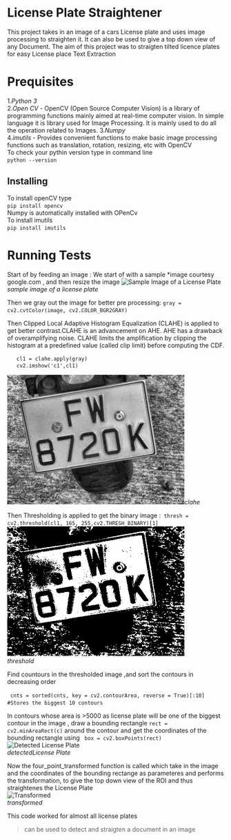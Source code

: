 # License Plate Straightener
This project takes in an image of a cars License plate and uses image processing to straighten it. It can also be used to give a top down view of any Document.
The aim of this project was to straigten tilted licence plates for easy License place Text Extraction


# Prequisites
1.*Python 3*  
2.*Open CV* - OpenCV (Open Source Computer Vision) is a library of programming functions mainly aimed at real-time computer vision. In simple language it is library used for Image Processing. It is mainly used to do all the operation related to Images.
3.*Numpy*  
4.*imutils* -  Provides convenient functions to make basic image processing functions such as translation, rotation, resizing, etc with OpenCV  
To check your pythin version  type in command line  
 ```python --version```  
## Installing
 To install openCV type  
 ```pip install opencv```  
 Numpy is automatically installed with OPenCv  
  To install imutils  
 ```pip install imutils```  

# Running Tests

Start of by feeding an image : We start of with a sample *image courtesy google.com , and then resize the image
![Sample Image of a License Plate](https://github.com/ShakirKhurshid/Transformer/blob/master/Sample_Pictures/Test/11.jpg) *sample image of a license plate*

Then we gray out the image for better pre processing:
```gray = cv2.cvtColor(image, cv2.COLOR_BGR2GRAY) ```

Then Clipped Local Adaptive Histogram Equalization (CLAHE) is applied to get better contrast.CLAHE is an advancement on AHE. AHE has a drawback of overamplifying noise. CLAHE limits the amplification by clipping the histogram at a predefined value (called clip limit) before computing the CDF.  

```clahe = cv2.createCLAHE(clipLimit=2.0, tileGridSize=(8,8))  
   cl1 = clahe.apply(gray) 
   cv2.imshow('c1',cl1)
```
![Clahe](https://github.com/ShakirKhurshid/Transformer/blob/master/Sample_Pictures/Test/CLAHE.jpg)*clahe* 

Then Thresholding is applied to get the binary image :``` thresh = cv2.threshold(cl1, 165, 255,cv2.THRESH_BINARY)[1]```
![Threshold](https://github.com/ShakirKhurshid/Transformer/blob/master/Sample_Pictures/Test/Threshold.jpg)  
*threshold*

Find countours in the thresholded image ,and sort the contours in decreasing order  

``` cnts = sorted(cnts, key = cv2.contourArea, reverse = True)[:10] #Stores the biggest 10 contours```  

In contours whose area is >5000 as license plate will be one of the biggest contour in the image , draw a bounding rectangle ```rect = cv2.minAreaRect(c)``` around the contour and get  the coordinates of the bounding rectangle using ``` box = cv2.boxPoints(rect)```  
![Detected License Plate](https://github.com/ShakirKhurshid/Transformer/blob/master/Sample_Pictures/Test/Detected.PNG)  
*detectedLicense Plate*

Now the four_point_transformed function is called which take in the image and the coordinates of the bounding rectange as parameteres and performs the transformation, to give the top down view of the ROI and thus straightenes the License Plate  
![Transformed](https://github.com/ShakirKhurshid/Transformer/blob/master/Sample_Pictures/Test/Transformed.jpg)  
*transformed*  

This code worked for almost all license plates 
>can be used to detect and straigten a document in an image











